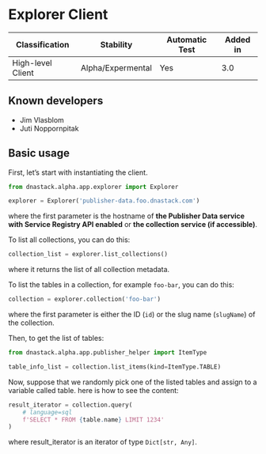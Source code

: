 # Explorer Client

| Classification    | Stability         | Automatic Test | Added in |
|-------------------|-------------------|----------------|---------|
| High-level Client | Alpha/Expermental | Yes            | 3.0     |

## Known developers
* Jim Vlasblom
* Juti Noppornpitak

## Basic usage

First, let’s start with instantiating the client.

```python
from dnastack.alpha.app.explorer import Explorer

explorer = Explorer('publisher-data.foo.dnastack.com')
```
where the first parameter is the hostname of **the Publisher Data service with Service Registry API enabled** or **the collection service (if accessible)**.

To list all collections, you can do this:
```python
collection_list = explorer.list_collections()
```
where it returns the list of all collection metadata.

To list the tables in a collection, for example `foo-bar`, you can do this:
```python
collection = explorer.collection('foo-bar')
```
where the first parameter is either the ID (`id`) or the slug name (`slugName`) of the collection.

Then, to get the list of tables:
```python
from dnastack.alpha.app.publisher_helper import ItemType

table_info_list = collection.list_items(kind=ItemType.TABLE)
```

Now, suppose that we randomly pick one of the listed tables and assign to a variable called table. here is how to see the content:

```python
result_iterator = collection.query(
    # language=sql
    f'SELECT * FROM {table.name} LIMIT 1234'
)
```
where result_iterator is an iterator of type `Dict[str, Any]`.
